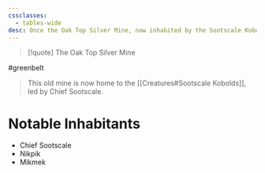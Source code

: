```yaml
---
cssclasses:
  - tables-wide
desc: Once the Oak Top Silver Mine, now inhabited by the Sootscale Kobolds
---
```

>[!quote] The Oak Top Silver Mine

#greenbelt
>This old mine is now home to the [[Creatures#Sootscale Kobolds]], led by Chief Sootscale.

# Notable Inhabitants
- Chief Sootscale
- Nikpik
- Mikmek